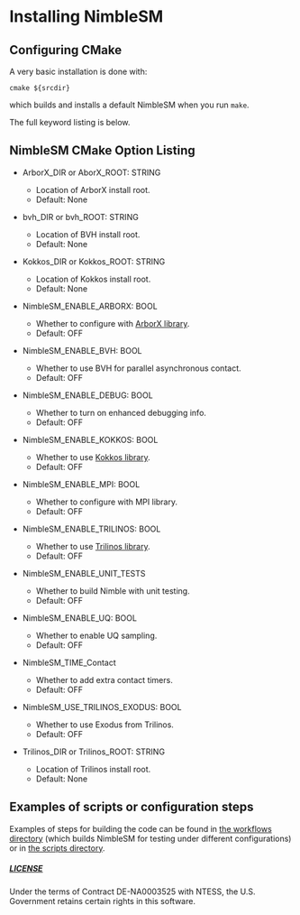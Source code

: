 # Installing NimbleSM

## Configuring CMake

A very basic installation is done with:
````
cmake ${srcdir}
````
which builds and installs a default NimbleSM when you run `make`.

The full keyword listing is below.

## NimbleSM CMake Option Listing

* ArborX_DIR or AborX_ROOT: STRING
  * Location of ArborX install root.
  * Default: None

* bvh_DIR or bvh_ROOT: STRING
  * Location of BVH install root.
  * Default: None

* Kokkos_DIR or Kokkos_ROOT: STRING
  * Location of Kokkos install root.
  * Default: None

* NimbleSM_ENABLE_ARBORX: BOOL
  * Whether to configure with [ArborX library](https://github.com/arborx/ArborX).
  * Default: OFF

* NimbleSM_ENABLE_BVH: BOOL
  * Whether to use BVH for parallel asynchronous contact.
  * Default: OFF

* NimbleSM_ENABLE_DEBUG: BOOL
  * Whether to turn on enhanced debugging info.
  * Default: OFF

* NimbleSM_ENABLE_KOKKOS: BOOL
  * Whether to use [Kokkos library](https://github.com/kokkos/kokkos).
  * Default: OFF

* NimbleSM_ENABLE_MPI: BOOL
  * Whether to configure with MPI library.
  * Default: OFF

* NimbleSM_ENABLE_TRILINOS: BOOL
  * Whether to use [Trilinos library](https://github.com/trilinos/Trilinos).
  * Default: OFF

* NimbleSM_ENABLE_UNIT_TESTS
  * Whether to build Nimble with unit testing.
  * Default: OFF

* NimbleSM_ENABLE_UQ: BOOL
  * Whether to enable UQ sampling.
  * Default: OFF

* NimbleSM_TIME_Contact
  * Whether to add extra contact timers.
  * Default: OFF

* NimbleSM_USE_TRILINOS_EXODUS: BOOL
  * Whether to use Exodus from Trilinos.
  * Default: OFF

* Trilinos_DIR or Trilinos_ROOT: STRING
  * Location of Trilinos install root.
  * Default: None


## Examples of scripts or configuration steps

Examples of steps for building the code can be found in 
[the workflows directory](https://github.com/NimbleSM/NimbleSM/tree/develop/.github/workflows) 
(which builds NimbleSM for testing under different configurations)
or in [the scripts directory](https://github.com/NimbleSM/NimbleSM/tree/develop/scripts/cmake-example-scripts).


##### [LICENSE](https://github.com/NimbleSM/NimbleSM/blob/develop/LICENSE)

Under the terms of Contract DE-NA0003525 with NTESS,
the U.S. Government retains certain rights in this software.
